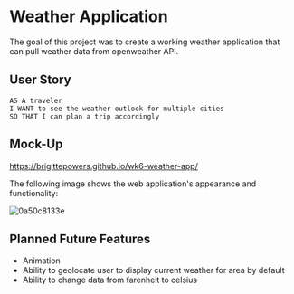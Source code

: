 # Weather Application

The goal of this project was to create a working weather application that can pull weather data from openweather API. 

## User Story

```
AS A traveler
I WANT to see the weather outlook for multiple cities
SO THAT I can plan a trip accordingly
```

## Mock-Up
https://brigittepowers.github.io/wk6-weather-app/

The following image shows the web application's appearance and functionality: 

![0a50c8133e](https://user-images.githubusercontent.com/86506686/132463213-1e3560c0-f9c8-4ce4-a3f7-c7a7d59172ec.jpg)


## Planned Future Features
- Animation
- Ability to geolocate user to display current weather for area by default
- Ability to change data from farenheit to celsius 

